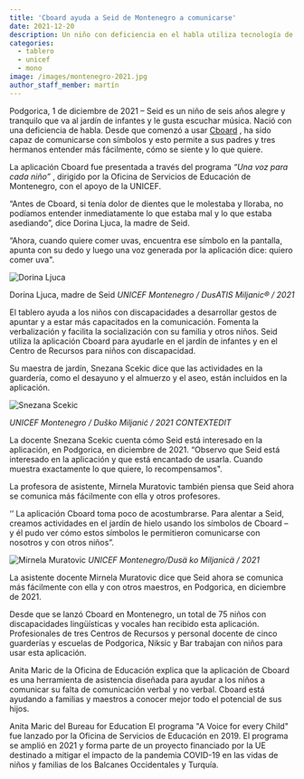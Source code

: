 ```yaml
---
title: 'Cboard ayuda a Seid de Montenegro a comunicarse'
date: 2021-12-20
description: Un niño con deficiencia en el habla utiliza tecnología de asistencia que apoya su desarrollo
categories:
  - tablero
  - unicef
  - mono
image: /images/montenegro-2021.jpg
author_staff_member: martín
---
```

Podgorica, 1 de diciembre de 2021 – Seid es un niño de seis años alegre y tranquilo que va al jardín de infantes y le gusta escuchar música. Nació con una deficiencia de habla. Desde que comenzó a usar [Cboard](https://www.cboard.io/) , ha sido capaz de comunicarse con símbolos y esto permite a sus padres y tres hermanos entender más fácilmente, cómo se siente y lo que quiere.

La aplicación Cboard fue presentada a través del programa *“Una voz para cada niño”* , dirigido por la Oficina de Servicios de Educación de Montenegro, con el apoyo de la UNICEF.

 “Antes de Cboard, si tenía dolor de dientes que le molestaba y lloraba, no podíamos entender inmediatamente lo que estaba mal y lo que estaba asediando”, dice Dorina Ljuca, la madre de Seid.

“Ahora, cuando quiere comer uvas, encuentra ese símbolo en la pantalla, apunta con su dedo y luego una voz generada por la aplicación dice: quiero comer uva".


![Dorina Ljuca](/images/montenegro-2021-2.jpg)

Dorina Ljuca, madre de Seid *UNICEF Montenegro / DusATIS Miljanic® / 2021*

El tablero ayuda a los niños con discapacidades a desarrollar gestos de apuntar y a estar más capacitados en la comunicación. Fomenta la verbalización y facilita la socialización con su familia y otros niños. Seid utiliza la aplicación Cboard para ayudarle en el jardín de infantes y en el Centro de Recursos para niños con discapacidad.

Su maestra de jardín, Snezana Scekic dice que las actividades en la guardería, como el desayuno y el almuerzo y el aseo, están incluidos en la aplicación.

![Snezana Scekic](/images/montenegro-2021-3.jpg)

*UNICEF Montenegro / Duško Miljanić / 2021 CONTEXTEDIT*

La docente Snezana Scekic cuenta cómo Seid está interesado en la aplicación, en Podgorica, en diciembre de 2021. “Observo que Seid está interesado en la aplicación y que está encantado de usarla. Cuando muestra exactamente lo que quiere, lo recompensamos".

La profesora de asistente, Mirnela Muratovic también piensa que Seid ahora se comunica más fácilmente con ella y otros profesores.

‘’ La aplicación Cboard toma poco de acostumbrarse. Para alentar a Seid, creamos actividades en el jardín de hielo usando los símbolos de Cboard – y él pudo ver cómo estos símbolos le permitieron comunicarse con nosotros y con otros niños”.

![Mirnela Muratovic](/images/montenegro-2021-4.jpg) *UNICEF Montenegro/Dusä ko Miljanicä / 2021*

La asistente docente Mirnela Muratovic dice que Seid ahora se comunica más fácilmente con ella y con otros maestros, en Podgorica, en diciembre de 2021.

Desde que se lanzó Cboard en Montenegro, un total de 75 niños con discapacidades lingüísticas y vocales han recibido esta aplicación. Profesionales de tres Centros de Recursos y personal docente de cinco guarderías y escuelas de Podgorica, Niksic y Bar trabajan con niños para usar esta aplicación.

Anita Maric de la Oficina de Educación explica que la aplicación de Cboard es una herramienta de asistencia diseñada para ayudar a los niños a comunicar su falta de comunicación verbal y no verbal. Cboard está ayudando a familias y maestros a conocer mejor todo el potencial de sus hijos.

Anita Maric del Bureau for Education El programa "A Voice for every Child" fue lanzado por la Oficina de Servicios de Educación en 2019. El programa se amplió en 2021 y forma parte de un proyecto financiado por la UE destinado a mitigar el impacto de la pandemia COVID-19 en las vidas de niños y familias de los Balcanes Occidentales y Turquía.

